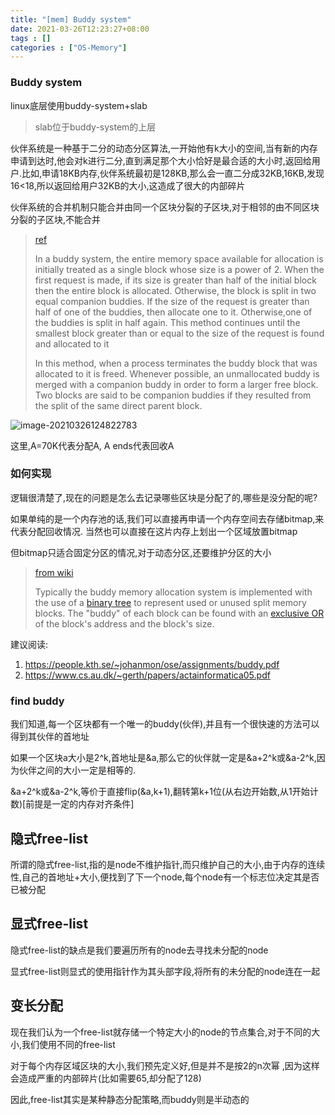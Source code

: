 ```yaml
---
title: "[mem] Buddy system"
date: 2021-03-26T12:23:27+08:00
tags : []
categories : ["OS-Memory"]
---
```


### Buddy system

linux底层使用buddy-system+slab

>  slab位于buddy-system的上层

伙伴系统是一种基于二分的动态分区算法,一开始他有k大小的空间,当有新的内存申请到达时,他会对k进行二分,直到满足那个大小恰好是最合适的大小时,返回给用户.比如,申请18KB内存,伙伴系统最初是128KB,那么会一直二分成32KB,16KB,发现16<18,所以返回给用户32KB的大小,这造成了很大的内部碎片

伙伴系统的合并机制只能合并由同一个区块分裂的子区块,对于相邻的由不同区块分裂的子区块,不能合并

> [ref](https://www.cs.fsu.edu/~engelen/courses/COP402003/p827.pdf)
>
> In a buddy system, the entire memory space available for allocation is initially treated as a single block whose size is a power of 2. When the first request is made, if its size is greater than half of the initial block then the entire block is allocated. Otherwise, the block is split in two equal companion buddies. If the size of the request is greater than half of one of the buddies, then allocate one to it. Otherwise,one of the buddies is split in half again. This method continues until the smallest block greater than or equal to the size of the request is found and allocated to it
>
> In this method, when a process terminates the buddy block that was allocated to it is freed. Whenever possible, an unmallocated buddy is merged with a companion buddy in order to form a larger free block. Two blocks are said to be companion buddies if they resulted from the split of the same direct parent block.

![image-20210326124822783](/posts/static/image-20210326124822783.png)

这里,A=70K代表分配A, A ends代表回收A

### 如何实现

逻辑很清楚了,现在的问题是怎么去记录哪些区块是分配了的,哪些是没分配的呢?

如果单纯的是一个内存池的话,我们可以直接再申请一个内存空间去存储bitmap,来代表分配回收情况. 当然也可以直接在这片内存上划出一个区域放置bitmap

但bitmap只适合固定分区的情况,对于动态分区,还要维护分区的大小

>  [from wiki](https://en.wikipedia.org/wiki/Buddy_memory_allocation)
>
>  Typically the buddy memory allocation system is implemented with the use of a [binary tree](https://en.wikipedia.org/wiki/Binary_tree) to represent used or unused split memory blocks. The "buddy" of each block can be found with an [exclusive OR](https://en.wikipedia.org/wiki/Exclusive_OR) of the block's address and the block's size.

 建议阅读:

1. https://people.kth.se/~johanmon/ose/assignments/buddy.pdf
2. https://www.cs.au.dk/~gerth/papers/actainformatica05.pdf

### find buddy

我们知道,每一个区块都有一个唯一的buddy(伙伴),并且有一个很快速的方法可以得到其伙伴的首地址

如果一个区块a大小是2^k,首地址是&a,那么它的伙伴就一定是&a+2^k或&a-2^k,因为伙伴之间的大小一定是相等的.

&a+2^k或&a-2^k,等价于直接flip(&a,k+1),翻转第k+1位(从右边开始数,从1开始计数)[前提是一定的内存对齐条件]

## 隐式free-list

所谓的隐式free-list,指的是node不维护指针,而只维护自己的大小,由于内存的连续性,自己的首地址+大小,便找到了下一个node,每个node有一个标志位决定其是否已被分配

## 显式free-list

隐式free-list的缺点是我们要遍历所有的node去寻找未分配的node

显式free-list则显式的使用指针作为其头部字段,将所有的未分配的node连在一起

## 变长分配

现在我们认为一个free-list就存储一个特定大小的node的节点集合,对于不同的大小,我们使用不同的free-list

对于每个内存区域区块的大小,我们预先定义好,但是并不是按2的n次幂 ,因为这样会造成严重的内部碎片(比如需要65,却分配了128)

因此,free-list其实是某种静态分配策略,而buddy则是半动态的